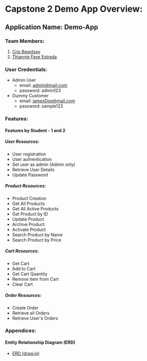 # Capstone 2 Demo App Overview:
## Application Name: Demo-App
### Team Members:
1. [Cris Bagotsay](https://git.zuitt.co/bagotsaycg)
2. [Thiannie Faye Estrada](https://git.zuitt.co/thianniefayewong.estrada)
### User Credentials:
- Admin User
    - email: admin@mail.com
    - password: admin123
- Dummy Customer
    - email: jamesDoe@mail.com
    - password: sample123

### Features:
#### Features by Student - 1 and 2
##### User Resources:
- User registration
- User authentication
- Set user as admin (Admin only)
- Retrieve User Details
- Update Password

##### Product Resources:
- Product Creation
- Get All Products
- Get All Active Products
- Get Product by ID
- Update Product
- Archive Product
- Activate Product
- Search Product by Name
- Search Product by Price

##### Cart Resources:
- Get Cart
- Add to Cart 
- Get Cart Quantity
- Remove item from Cart
- Clear Cart

##### Order Resources:
- Create Order
- Retrieve all Orders
- Retrieve User's Orders




### Appendices:
#### Entity Relationship Diagram (ERD)
- [ERD (draw.io)](https://drive.google.com/file/d/1kx-JLStiKWyN0SWp2JCUezvPKSmst0Oc/view?usp=sharing)


